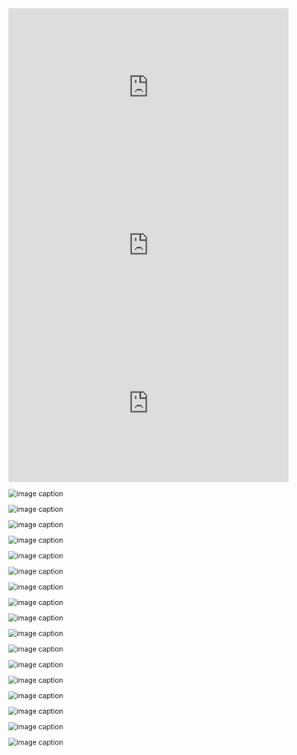 <iframe width="560" height="315" src="https://www.youtube.com/embed/hJmolEwz5nk" title="YouTube video player" frameborder="0" allow="accelerometer; autoplay; clipboard-write; encrypted-media; gyroscope; picture-in-picture" allowfullscreen></iframe>



<iframe width="560" height="315" src="https://www.youtube.com/embed/58ojU0y5zME" title="YouTube video player" frameborder="0" allow="accelerometer; autoplay; clipboard-write; encrypted-media; gyroscope; picture-in-picture" allowfullscreen></iframe>


<iframe width="560" height="315" src="https://www.youtube.com/embed/nJx5hDCAFPk" title="YouTube video player" frameborder="0" allow="accelerometer; autoplay; clipboard-write; encrypted-media; gyroscope; picture-in-picture" allowfullscreen></iframe>




![image caption](Gallery/IMG_5453.jpg)

![image caption](Gallery/IMG_5454.jpg)

![image caption](Gallery/IMG_5455.jpg)

![image caption](Gallery/IMG_5456.jpg)

![image caption](Gallery/IMG_5457.jpg)

![image caption](Gallery/IMG_5458.jpg)

![image caption](Gallery/IMG_5459.jpg)

![image caption](Gallery/IMG_5460.jpg)

![image caption](Gallery/IMG_5464.jpg)

![image caption](Gallery/IMG_5465.jpg)

![image caption](Gallery/IMG_5466.jpg)

![image caption](Gallery/IMG_5467.jpg)

![image caption](Gallery/IMG_5468.jpg)

![image caption](Gallery/IMG_5469.jpg)

![image caption](Gallery/IMG_5470.jpg)

![image caption](Gallery/IMG_5471.jpg)

![image caption](Gallery/IMG_5472.jpg)
